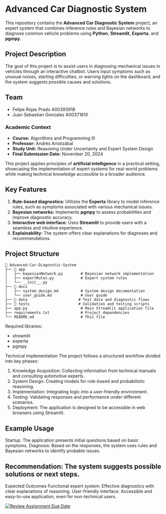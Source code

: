 # Advanced Car Diagnostic System

This repository contains the **Advanced Car Diagnostic System** project, an expert system that combines inference rules and Bayesian networks to diagnose common vehicle problems using **Python**, **Streamlit**, **Experta**, and **pgmpy**.

## Project Description

The goal of this project is to assist users in diagnosing mechanical issues in vehicles through an interactive chatbot. Users input symptoms such as unusual noises, starting difficulties, or warning lights on the dashboard, and the system suggests possible causes and solutions.

## Team

- Felipe Rojas Prado A00393918
- Juan Sebastian Gonzalez A00371810

### Academic Context

- **Course:** Algorithms and Programming III  
- **Professor:** Andrés Aristizábal  
- **Study Unit:** Reasoning Under Uncertainty and Expert System Design  
- **Final Submission Date:** November 20, 2024  

This project applies principles of **artificial intelligence** in a practical setting, showcasing the implementation of expert systems for real-world problems while making technical knowledge accessible to a broader audience.

## Key Features

1. **Rule-based diagnostics:** Utilizes the **Experta** library to model inference rules, such as symptoms associated with various mechanical issues.
2. **Bayesian networks:** Implements **pgmpy** to assess probabilities and improve diagnostic accuracy.
3. **Interactive web interface:** Uses **Streamlit** to provide users with a seamless and intuitive experience.
4. **Explainability:** The system offers clear explanations for diagnoses and recommendations.

## Project Structure

```plaintext
📂 Advanced-Car-Diagnostic-System
├── 📂 app
│   ├── bayesianNetwork.py        # Bayesian network implementation
│   ├── expertRules.py            # Expert system rules
│   └── __init__.py
├── 📂 docs
│   ├── system_design.md          # System design documentation
│   └── user_guide.md             # User guide
├── 📂 data                       # Test data and diagnostic flows
├── 📂 tests                      # Validation and testing scripts
├── app.py                        # Main Streamlit application file
├── requirements.txt              # Project dependencies
└── README.md                     # This file
````

Required libraries:
- streamlit
- experta
- pgmpy


Technical Implementation
The project follows a structured workflow divided into key phases:

1. Knowledge Acquisition: Collecting information from technical manuals and consulting automotive experts.
2. System Design: Creating models for rule-based and probabilistic reasoning.
3. Implementation: Integrating logic into a user-friendly environment.
4. Testing: Validating responses and performance under different scenarios.
5. Deployment: The application is designed to be accessible in web browsers using Streamlit.


## Example Usage
Startup: The application presents initial questions based on basic symptoms.
Diagnosis: Based on the responses, the system uses rules and Bayesian networks to identify probable issues.

## Recommendation: The system suggests possible solutions or next steps.
Expected Outcomes
Functional expert system: Effective diagnostics with clear explanations of reasoning.
User-friendly interface: Accessible and easy-to-use application, even for non-technical users.



[![Review Assignment Due Date](https://classroom.github.com/assets/deadline-readme-button-22041afd0340ce965d47ae6ef1cefeee28c7c493a6346c4f15d667ab976d596c.svg)](https://classroom.github.com/a/suWkZtY3)


